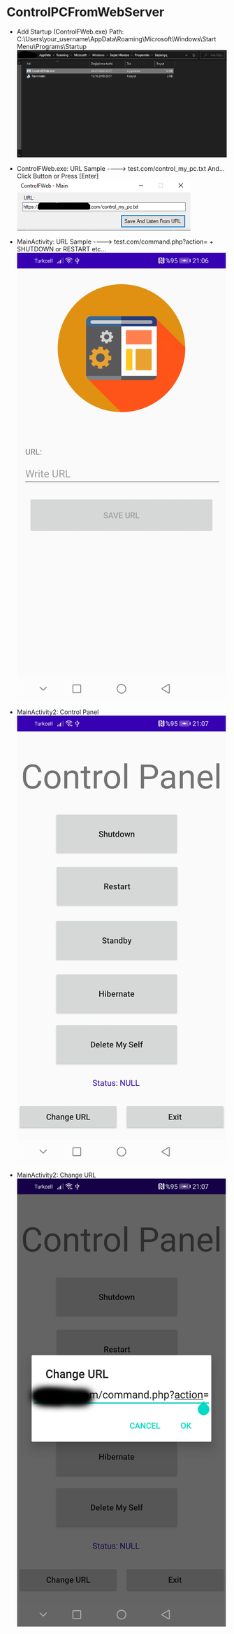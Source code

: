 # ControlPCFromWebServer

  - Add Startup (ControlFWeb.exe) Path: C:\Users\your_username\AppData\Roaming\Microsoft\Windows\Start Menu\Programs\Startup
![alt text](https://raw.githubusercontent.com/TrOwX99/ControlPCFromWebServer/master/Screenshots/Screenshot_1.png)

  - ControlFWeb.exe: URL Sample ----> test.com/control_my_pc.txt And... Click Button or Press [Enter]
![alt text](https://raw.githubusercontent.com/TrOwX99/ControlPCFromWebServer/master/Screenshots/Screenshot_2.png)

  - MainActivity: URL Sample ----> test.com/command.php?action= + SHUTDOWN or RESTART etc...  
![alt text](https://raw.githubusercontent.com/TrOwX99/ControlPCFromWebServer/master/Screenshots/Screenshot_20200725_210638_dev.ik.controlpc.jpg)

  - MainActivity2: Control Panel  
![alt text](https://raw.githubusercontent.com/TrOwX99/ControlPCFromWebServer/master/Screenshots/Screenshot_20200725_210708_dev.ik.controlpc.jpg)

  - MainActivity2: Change URL 
![alt text](https://raw.githubusercontent.com/TrOwX99/ControlPCFromWebServer/master/Screenshots/Screenshot_20200725_210730_dev.ik.controlpc.jpg)
